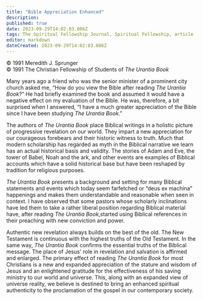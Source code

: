 ```yaml
---
title: "Bible Appreciation Enhanced"
description: 
published: true
date: 2023-09-29T14:02:03.086Z
tags: The Spiritual Fellowship Journal, Spiritual Fellowship, article
editor: markdown
dateCreated: 2023-09-29T14:02:03.086Z
---
```


<p class="v-card v-sheet theme--light gray lighten-3 px-2">© 1991 Meredith J. Sprunger<br>© 1991 The Christian Fellowship of Students of <i>The Urantia Book</i></p>

Many years ago a friend who was the senior minister of a prominent city church asked me, “How do you view the Bible after reading _The Urantia Book_?” He had briefly examined the book and assumed it would have a negative effect on my evaluation of the Bible. He was, therefore, a bit surprised when I answered, “I have a much greater appreciation of the Bible since I have been studying _The Urantia Book_.”

The authors of _The Urantia Book_ place Biblical writings in a holistic picture of progressive revelation on our world. They impart a new appreciation for our courageous forebears and their historic witness to truth. Much that modern scholarship has regarded as myth in the Biblical narrative we learn has an actual historical basis and validity. The stories of Adam and Eve, the tower of Babel, Noah and the ark, and other events are examples of Biblical accounts which have a solid historical base but have been reshaped by tradition for religious purposes.

_The Urantia Book_ presents a background and setting for many Biblical statements and events which today seem farfetched or “deus ex machina” happenings and makes them understandable and reasonable when seen in context. I have observed that some pastors whose scholarly inclinations have led them to take a rather liberal position regarding Biblical material have, after reading _The Urantia Book_,started using Biblical references in their preaching with new conviction and power.

Authentic new revelation always builds on the best of the old. The New Testament is continuous with the highest truths of the Old Testament. In the same way, _The Urantia Book_ confirms the essential truths of the Biblical message. The place of Jesus' role in revelation and salvation is affirmed and enlarged. The primary effect of reading _The Urantia Book_ for most Christians is a new and expanded appreciation of the stature and wisdom of Jesus and an enlightened gratitude for the effectiveness of his saving ministry to our world and universe. This, along with an expanded view of universe reality, we believe is destined to bring an enhanced spiritual authenticity to the proclamation of the gospel in our contemporary society.